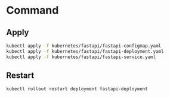 # Command

## Apply

```bash
kubectl apply -f kubernetes/fastapi/fastapi-configmap.yaml
kubectl apply -f kubernetes/fastapi/fastapi-deployment.yaml
kubectl apply -f kubernetes/fastapi/fastapi-service.yaml
```

## Restart

```bash
kubectl rollout restart deployment fastapi-deployment
```

